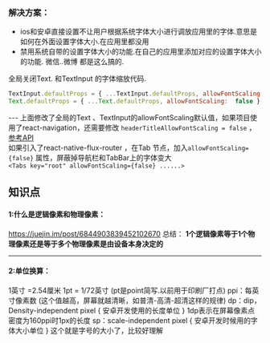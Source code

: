 ###  解决方案：

 - ios和安卓直接设置不让用户根据系统字体大小进行调放应用里的字体.意思是如何在外面设置字体大小.在应用里都没用
 - 禁用系统自带的设置字体大小的功能.在自己的应用里添加对应的设置字体大小的功能. 微信..微博 都是这么搞的.


全局关闭Text. 和TextInput 的字体缩放代码.
```js
TextInput.defaultProps = { ...TextInput.defaultProps, allowFontScaling:  false };
Text.defaultProps = { ...Text.defaultProps, allowFontScaling:  false };
```

--- 上面修改了全局的Text 、TextInput的allowFontScaling默认值，如果项目使用了react-navigation，还需要修改 `headerTitleAllowFontScaling = false` ，[参考API](https://reactnavigation.org/docs/stack-navigator.html#headertitleallowfontscaling)  
如果引入了react-native-flux-router ，在Tab 节点，加入`allowFontScaling={false}` 属性，屏蔽掉导航栏和TabBar上的字体变大  
`<Tabs key="root" allowFontScaling={false} ......>`


## 知识点
####  1:什么是逻辑像素和物理像素：
https://juejin.im/post/6844903839452102670
总结：
**1个逻辑像素等于1个物理像素还是等于多个物理像素是由设备本身决定的**

---

#### 2:单位换算：
1英寸 =2.54厘米
1pt = 1/72英寸 (pt是point简写.以前用于印刷厂打点)
ppi：每英寸像素数 (这个值越高，屏幕就越清晰，如普清-高清-超清这样的规律) 
dp：dip，Density-independent pixel { 安卓开发使用的长度单位 } 1dp表示在屏幕像素点密度为160ppi时1px的长度
sp：scale-independent pixel { 安卓开发时候用的字体大小单位 } 这个就是字号的大小了，比较好理解
<!--stackedit_data:
eyJoaXN0b3J5IjpbMTA3MzMxMDI1Niw1MzE0NDU2MzgsNDM5Mj
EzNDkwLC0xMTUxMDEzMjc5XX0=
-->